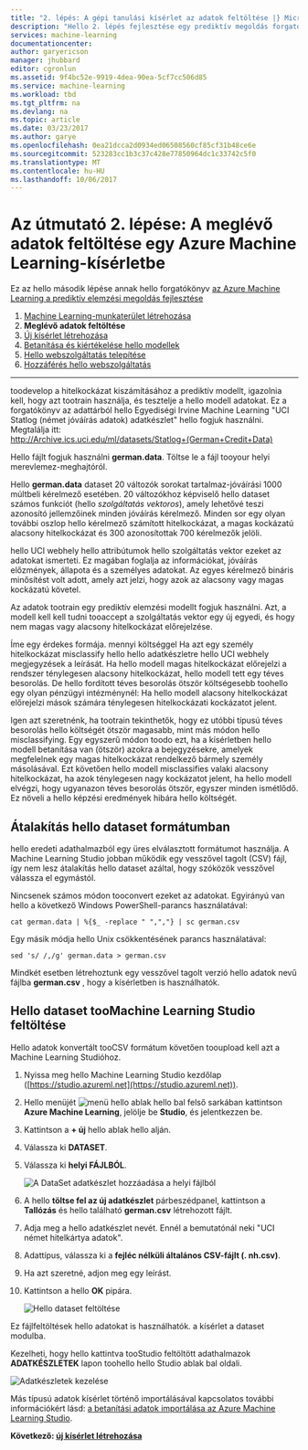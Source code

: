 ```yaml
---
title: "2. lépés: A gépi tanulási kísérlet az adatok feltöltése |} Microsoft Docs"
description: "Hello 2. lépés fejlesztése egy prediktív megoldás forgatókönyv: feltöltés nyilvános adatok tárolása az Azure Machine Learning Studio."
services: machine-learning
documentationcenter: 
author: garyericson
manager: jhubbard
editor: cgronlun
ms.assetid: 9f4bc52e-9919-4dea-90ea-5cf7cc506d85
ms.service: machine-learning
ms.workload: tbd
ms.tgt_pltfrm: na
ms.devlang: na
ms.topic: article
ms.date: 03/23/2017
ms.author: garye
ms.openlocfilehash: 0ea21dcca2d0934ed06508560cf85cf31b48ce6e
ms.sourcegitcommit: 523283cc1b3c37c428e77850964dc1c33742c5f0
ms.translationtype: MT
ms.contentlocale: hu-HU
ms.lasthandoff: 10/06/2017
---
```

# <a name="walkthrough-step-2-upload-existing-data-into-an-azure-machine-learning-experiment"></a>Az útmutató 2. lépése: A meglévő adatok feltöltése egy Azure Machine Learning-kísérletbe
Ez az hello második lépése annak hello forgatókönyv [az Azure Machine Learning a prediktív elemzési megoldás fejlesztése](machine-learning-walkthrough-develop-predictive-solution.md)

1. [Machine Learning-munkaterület létrehozása](machine-learning-walkthrough-1-create-ml-workspace.md)
2. **Meglévő adatok feltöltése**
3. [Új kísérlet létrehozása](machine-learning-walkthrough-3-create-new-experiment.md)
4. [Betanítása és kiértékelése hello modellek](machine-learning-walkthrough-4-train-and-evaluate-models.md)
5. [Hello webszolgáltatás telepítése](machine-learning-walkthrough-5-publish-web-service.md)
6. [Hozzáférés hello webszolgáltatás](machine-learning-walkthrough-6-access-web-service.md)

- - -
toodevelop a hitelkockázat kiszámításához a prediktív modellt, igazolnia kell, hogy azt tootrain használja, és tesztelje a hello modell adatokat. Ez a forgatókönyv az adattárból hello Egyediségi Irvine Machine Learning "UCI Statlog (német jóváírás adatok) adatkészlet" hello fogjuk használni. Megtalálja itt:  
<a href="http://archive.ics.uci.edu/ml/datasets/Statlog+(German+Credit+Data)">http://Archive.ics.uci.edu/ml/datasets/Statlog+(German+Credit+Data)</a>

Hello fájlt fogjuk használni **german.data**. Töltse le a fájl tooyour helyi merevlemez-meghajtóról.  

Hello **german.data** dataset 20 változók sorokat tartalmaz-jóváírási 1000 múltbeli kérelmező esetében. 20 változókhoz képviselő hello dataset számos funkciót (hello *szolgáltatás vektoros*), amely lehetővé teszi azonosító jellemzőinek minden jóváírás kérelmező. Minden sor egy olyan további oszlop hello kérelmező számított hitelkockázat, a magas kockázatú alacsony hitelkockázat és 300 azonosítottak 700 kérelmezők jelöli.

hello UCI webhely hello attribútumok hello szolgáltatás vektor ezeket az adatokat ismerteti. Ez magában foglalja az információkat, jóváírás előzmények, állapota és a személyes adatokat. Az egyes kérelmező bináris minősítést volt adott, amely azt jelzi, hogy azok az alacsony vagy magas kockázatú követel. 

Az adatok tootrain egy prediktív elemzési modellt fogjuk használni. Azt, a modell kell kell tudni tooaccept a szolgáltatás vektor egy új egyedi, és hogy nem magas vagy alacsony hitelkockázat előrejelzése.  

Íme egy érdekes formája. mennyi költséggel Ha azt egy személy hitelkockázat misclassify hello hello adatkészletre hello UCI webhely megjegyzések a leírását.
Ha hello modell magas hitelkockázat előrejelzi a rendszer ténylegesen alacsony hitelkockázat, hello modell tett egy téves besorolás.
De hello fordított téves besorolás ötször költségesebb toohello egy olyan pénzügyi intézménynél: Ha hello modell alacsony hitelkockázat előrejelzi mások számára ténylegesen hitelkockázati kockázatot jelent.

Igen azt szeretnénk, ha tootrain tekinthetők, hogy ez utóbbi típusú téves besorolás hello költségét ötször magasabb, mint más módon hello misclassifying.
Egy egyszerű módon toodo ezt, ha a kísérletben hello modell betanítása van (ötször) azokra a bejegyzésekre, amelyek megfelelnek egy magas hitelkockázat rendelkező bármely személy másolásával. Ezt követően hello modell misclassifies valaki alacsony hitelkockázat, ha azok ténylegesen nagy kockázatot jelent, ha hello modell elvégzi, hogy ugyanazon téves besorolás ötször, egyszer minden ismétlődő. Ez növeli a hello képzési eredmények hibára hello költségét.


## <a name="convert-hello-dataset-format"></a>Átalakítás hello dataset formátumban
hello eredeti adathalmazból egy üres elválasztott formátumot használja. A Machine Learning Studio jobban működik egy vesszővel tagolt (CSV) fájl, így nem lesz átalakítás hello dataset azáltal, hogy szóközök vesszővel válassza el egymástól.  

Nincsenek számos módon tooconvert ezeket az adatokat. Egyirányú van hello a következő Windows PowerShell-parancs használatával:   

    cat german.data | %{$_ -replace " ",","} | sc german.csv  

Egy másik módja hello Unix csökkentésének parancs használatával:  

    sed 's/ /,/g' german.data > german.csv  

Mindkét esetben létrehoztunk egy vesszővel tagolt verzió hello adatok nevű fájlba **german.csv** , hogy a kísérletben is használhatók.

## <a name="upload-hello-dataset-toomachine-learning-studio"></a>Hello dataset tooMachine Learning Studio feltöltése
Hello adatok konvertált tooCSV formátum követően tooupload kell azt a Machine Learning Studióhoz. 

1. Nyissa meg hello Machine Learning Studio kezdőlap ([https://studio.azureml.net](https://studio.azureml.net)). 

2. Hello menüjét ![menü][1] hello ablak hello bal felső sarkában kattintson **Azure Machine Learning**, jelölje be **Studio**, és jelentkezzen be.

3. Kattintson a **+ új** hello ablak hello alján.

4. Válassza ki **DATASET**.

5. Válassza ki **helyi FÁJLBÓL**.

    ![A DataSet adatkészlet hozzáadása a helyi fájlból][2]

6. A hello **töltse fel az új adatkészlet** párbeszédpanel, kattintson a **Tallózás** és hello található **german.csv** létrehozott fájlt.

7. Adja meg a hello adatkészlet nevét. Ennél a bemutatónál neki "UCI német hitelkártya adatok".

8. Adattípus, válassza ki a **fejléc nélküli általános CSV-fájlt (. nh.csv)**.

9. Ha azt szeretné, adjon meg egy leírást.

10. Kattintson a hello **OK** pipára.  

    ![Hello dataset feltöltése][3]

Ez fájlfeltöltések hello adatokat is használhatók. a kísérlet a dataset modulba.

Kezelheti, hogy hello kattintva tooStudio feltöltött adathalmazok **ADATKÉSZLETEK** lapon toohello hello Studio ablak bal oldali.

![Adatkészletek kezelése][4]

Más típusú adatok kísérlet történő importálásával kapcsolatos további információkért lásd: [a betanítási adatok importálása az Azure Machine Learning Studio](machine-learning-data-science-import-data.md).

**Következő: [új kísérlet létrehozása](machine-learning-walkthrough-3-create-new-experiment.md)**

[1]: media/machine-learning-walkthrough-2-upload-data/menu.png
[2]: media/machine-learning-walkthrough-2-upload-data/add-dataset.png
[3]: media/machine-learning-walkthrough-2-upload-data/upload-dataset.png
[4]: media/machine-learning-walkthrough-2-upload-data/dataset-list.png
